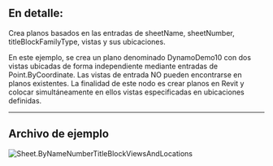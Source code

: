 ## En detalle:
Crea planos basados en las entradas de sheetName, sheetNumber, titleBlockFamilyType, vistas y sus ubicaciones.

En este ejemplo, se crea un plano denominado DynamoDemo10 con dos vistas ubicadas de forma independiente mediante entradas de Point.ByCoordinate. Las vistas de entrada NO pueden encontrarse en planos existentes. La finalidad de este nodo es crear planos en Revit y colocar simultáneamente en ellos vistas especificadas en ubicaciones definidas.

___
## Archivo de ejemplo

![Sheet.ByNameNumberTitleBlockViewsAndLocations](./Revit.Elements.Views.Sheet.ByNameNumberTitleBlockViewsAndLocations_img.jpg)
